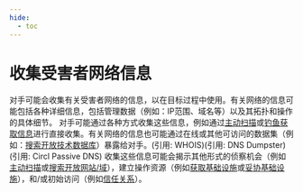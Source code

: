 ```yaml
---
hide:
  - toc
---
```


# 收集受害者网络信息

对手可能会收集有关受害者网络的信息，以在目标过程中使用。有关网络的信息可能包括各种详细信息，包括管理数据（例如：IP范围、域名等）以及其拓扑和操作的具体细节。  对手可能通过各种方式收集这些信息，例如通过[主动扫描](https://attack.mitre.org/techniques/T1595)或[钓鱼获取信息](https://attack.mitre.org/techniques/T1598)进行直接收集。有关网络的信息也可能通过在线或其他可访问的数据集（例如：[搜索开放技术数据库](https://attack.mitre.org/techniques/T1596)）暴露给对手。(引用: WHOIS)(引用: DNS Dumpster)(引用: Circl Passive DNS) 收集这些信息可能会揭示其他形式的侦察机会（例如[主动扫描](https://attack.mitre.org/techniques/T1595)或[搜索开放网站/域](https://attack.mitre.org/techniques/T1593)），建立操作资源（例如[获取基础设施](https://attack.mitre.org/techniques/T1583)或[妥协基础设施](https://attack.mitre.org/techniques/T1584)），和/或初始访问（例如[信任关系](https://attack.mitre.org/techniques/T1199)）。
